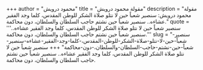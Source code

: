 +++
author = "محمود درويش"
title = "مقولة محمود درويش"
description = "مقولة محمود درويش: سنصير شعباً حين لا نتلو صلاة الشكر للوطن المقدس، كلما وجد الفقير عشاءه.. سنصير شعباً حين نشتم حاجب السلطان والسلطان، دون محاكمة."
quote = '''سنصير شعباً حين لا نتلو صلاة الشكر للوطن المقدس، كلما وجد الفقير عشاءه.. سنصير شعباً حين نشتم حاجب السلطان والسلطان، دون محاكمة.'''
slug = "سنصير-شعباً-حين-لا-نتلو-صلاة-الشكر-للوطن-المقدس،-كلما-وجد-الفقير-عشاءه-سنصير-شعباً-حين-نشتم-حاجب-السلطان-والسلطان،-دون-محاكمة"
+++
سنصير شعباً حين لا نتلو صلاة الشكر للوطن المقدس، كلما وجد الفقير عشاءه.. سنصير شعباً حين نشتم حاجب السلطان والسلطان، دون محاكمة.
